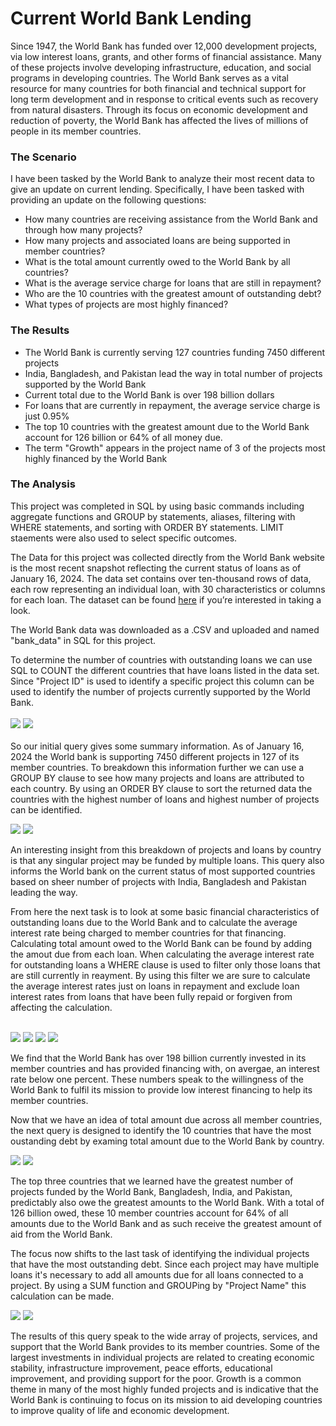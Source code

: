 # Current World Bank Lending

Since 1947, the World Bank has funded over 12,000 development projects, via low interest loans, grants, and other forms of financial assistance. Many of these projects involve developing infrastructure, education, and social programs in developing countries. The World Bank serves as a vital resource for many countries for both financial and technical support for long term development and in response to critical events such as recovery from natural disasters. Through its focus on economic development and reduction of poverty, the World Bank has affected the lives of millions of people in its member countries. 

### The Scenario

I have been tasked by the World Bank to analyze their most recent data to give an update on current lending. Specifically, I have been tasked with providing an update on the following questions:
 
- How many countries are receiving assistance from the World Bank and through how many projects?
- How many projects and associated loans are being supported in member countries? 
- What is the total amount currently owed to the World Bank by all countries?
- What is the average service charge for loans that are still in repayment?
- Who are the 10 countries with the greatest amount of outstanding debt?
- What types of projects are most highly financed?

### The Results

- The World Bank is currently serving 127 countries funding 7450 different projects
- India, Bangladesh, and Pakistan lead the way in total number of projects supported by the World Bank
- Current total due to the World Bank is over 198 billion dollars
- For loans that are currently in repayment, the average service charge is just 0.95%
- The top 10 countries with the greatest amount due to the World Bank account for 126 billion or 64% of all money due.
- The term "Growth" appears in the project name of 3 of the projects most highly financed by the World Bank

### The Analysis

This project was completed in SQL by using basic commands including aggregate functions and GROUP by statements, aliases, filtering with WHERE statements, and sorting with ORDER BY statements. LIMIT staements were also used to select specific outcomes.

The Data for this project was collected directly from the World Bank website is the most recent snapshot reflecting the current status of loans as of January 16, 2024. The data set contains over ten-thousand rows of data, each row representing an individual loan, with 30 characteristics or columns for each loan.  The dataset can be found [here](https://finances.worldbank.org/Loans-and-Credits/IDA-Statement-of-Credits-and-Grants-Latest-Availab/ebmi-69yj/about_data) if you’re interested in taking a look. 

The World Bank data was downloaded as a .CSV and uploaded and named "bank_data" in SQL for this project.

To determine the number of countries with outstanding loans we can use SQL to COUNT the different countries that have loans listed in the data set. Since "Project ID" is used to identify a specific project this column can be used to identify the number of projects currently supported by the World Bank. 
<br/><br/>
<img src="images/SQL Project Query 1.png?raw=true"/>
<img src="images/SQL Project Result 1.png?raw=true"/>
<br/><br/>
So our initial query gives some summary information. As of January 16, 2024 the World bank is supporting 7450 different projects in 127 of its member countries. To breakdown this information further we can use a GROUP BY clause to see how many projects and loans are attributed to each country. By using an ORDER BY clause to sort the returned data the countries with the highest number of loans and highest number of projects can be identified.

<img src="images/SQL Project Query 2.png?raw=true"/>
<img src="images/SQL Project Result 2.png?raw=true"/>

An interesting insight from this breakdown of projects and loans by country is that any singular project may be funded by multiple loans. This query also informs the World bank on the current status of most supported countries based on sheer number of projects with India, Bangladesh and Pakistan leading the way.

From here the next task is to look at some basic financial characteristics of outstanding loans due to the World Bank and to calculate the average interest rate being charged to member countries for that financing. Calculating total amount owed to the World Bank can be found by adding the amout due from each loan. When calculating the average interest rate for outstanding loans a WHERE clause is used to filter only those loans that are still currently in reayment. By using this filter we are sure to calculate the average interest rates just on loans in repayment and exclude loan interest rates from loans that have been fully repaid or forgiven from affecting the calculation.
<br/><br/>

<img src="images/SQL Project Query 3.png?raw=true"/>
<img src="images/SQL Project Result 3a.png?raw=true"/>
<img src="images/SQL Project Query 4.png?raw=true"/>
<img src="images/SQL Project Result 4a.png?raw=true"/>

We find that the World Bank has over 198 billion currently invested in its member countries and has provided financing with, on avergae, an interest rate below one percent. These numbers speak to the willingness of the World Bank to fulfil its mission to provide low interest financing to help its member countries.

Now that we have an idea of total amount due across all member countries, the next query is designed to identify the 10 countries that have the most oustanding debt by examing total amount due to the World Bank by country.

<img src="images/SQL Project Query 5.png?raw=true"/>
<img src="images/SQL Project Result 5b.png?raw=true"/>

The top three countries that we learned have the greatest number of projects funded by the World Bank, Bangladesh, India, and Pakistan, predictably also owe the greatest amounts to the World Bank. With a total of 126 billion owed, these 10 member countries account for 64% of all amounts due to the World Bank and as such receive the greatest amount of aid from the World Bank.

The focus now shifts to the last task of identifying the individual projects that have the most outstanding debt. Since each project may have multiple loans it's necessary to add all amounts due for all loans connected to a project. By using a SUM function and GROUPing by "Project Name" this calculation can be made.  

<img src="images/SQL Project Query 6a.png?raw=true"/>
<img src="images/SQL Project Result 6a.png?raw=true"/>

The results of this query speak to the wide array of projects, services, and support that the World Bank provides to its member countries. Some of the largest investments in individual projects are related to creating economic stability, infrastructure improvement, peace efforts, educational improvement, and providing support for the poor. Growth is a common theme in many of the most highly funded projects and is indicative that the World Bank is continuing to focus on its mission to aid developing countries to improve quality of life and economic development.







